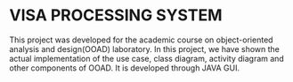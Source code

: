 # VISA PROCESSING SYSTEM

This project was developed for the academic course on object-oriented analysis and design(OOAD) laboratory.
In this project, we have shown the actual implementation of the use case, class diagram, activity diagram and other components of OOAD. It is developed through JAVA GUI.
